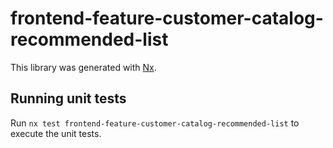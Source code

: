 # frontend-feature-customer-catalog-recommended-list

This library was generated with [Nx](https://nx.dev).

## Running unit tests

Run `nx test frontend-feature-customer-catalog-recommended-list` to execute the unit tests.
